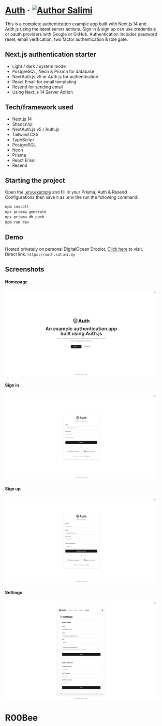 # [Auth](https://auth.salimi.my) &middot; [![Author Salimi](https://img.shields.io/badge/Author-Salimi-%3C%3E)](https://www.linkedin.com/in/mohamad-salimi/)

This is a complete authentication example app built with Next.js 14 and Auth.js using the latest server actions. Sign in & sign up can use credentials or oauth providers with Google or GitHub. Authentication includes password reset, email verification, two factor authentication & role gate.

## Next.js authentication starter

- Light / dark / system mode
- PostgreSQL, Neon & Prisma for database
- NextAuth.js v5 or Auth.js for authentication
- React Email for email templating
- Resend for sending email
- Using Next.js 14 Server Action

## Tech/framework used

- Next.js 14
- Shadcn/ui
- NextAuth.js v5 / Auth.js
- Tailwind CSS
- TypeScript
- PostgreSQL
- Neon
- Prisma
- React Email
- Resend

## Starting the project

Open the [.env.example](/.env.example) and fill in your Prisma, Auth & Resend Configurations then save it as .env the run the following command:

```bash
npm install
npx prisma generate
npx prisma db push
npm run dev
```

## Demo

Hosted privately on personal DigitalOcean Droplet. [Click here](https://auth.salimi.my) to visit.
<br>
Direct link: `https://auth.salimi.my`

## Screenshots

#### Homepage

![Homepage](/screenshots/screenshot-1.png)

#### Sign in

![Sign in](/screenshots/screenshot-2.png)

#### Sign up

![Sign up](/screenshots/screenshot-3.png)

#### Settings

![Settings](/screenshots/screenshot-4.png)
# R00Bee
